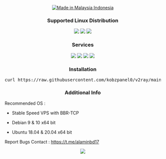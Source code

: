 <p align="center">
<a href="https://t.me/alaminbd17"><img title="Made in Malaysia Indonesia" src="https://img.shields.io/badge/MADE%20IN-MALAYSIA & INDONESIA-SCRIPT?colorA=%23ff0000&colorB=%23ffffff&colorC=%23ff0000&style=for-the-badge"></a>
</p>
<h3 align="center">Supported Linux Distribution</h3>
<p align="center">
  <a><img src="https://img.shields.io/badge/Support-Debian-red.svg"></a>
  <a><img src="https://img.shields.io/badge/Support-Ubuntu-orange.svg"></a>
  <a><img src="https://img.shields.io/badge/Support-Centos-purple.svg"></a>
  
</p>
<h3 align="center">Services</h3>
<p align="center">
  <a><img src="https://img.shields.io/badge/Service-Anti--DDos-success.svg"></a>
  <a><img src="https://img.shields.io/badge/Service-Anti--torrent-success.svg"></a>
  <a><img src="https://img.shields.io/badge/Service-BBR--TCP-success.svg"></a>
  <a><img src="https://img.shields.io/badge/Service-Limit--Speed--Bandwith-success.svg"></a>
 </p>
  </h3>
<h3 align="center">Installation</h3>

<p align="center">
<pre align="center">curl https://raw.githubusercontent.com/kobzpanel0/v2ray/main/v2ray > v2ray; chmod 777 v2ray; ./v2ray
</pre></p>

<h3 align="center">Additional Info</h3>
Recommended OS :


- Stable Speed VPS with BBR-TCP

 - Debian 9 & 10 x64 bit

- Ubuntu 18.04 & 20.04 x64 bit

Report Bugs Contact : https://t.me/alaminbd17

<p align="center">
  <a><img src="https://i.postimg.cc/7hqyvq6b/banners-copy.png" style="max-width:200%;">
    </p>
   </p>
